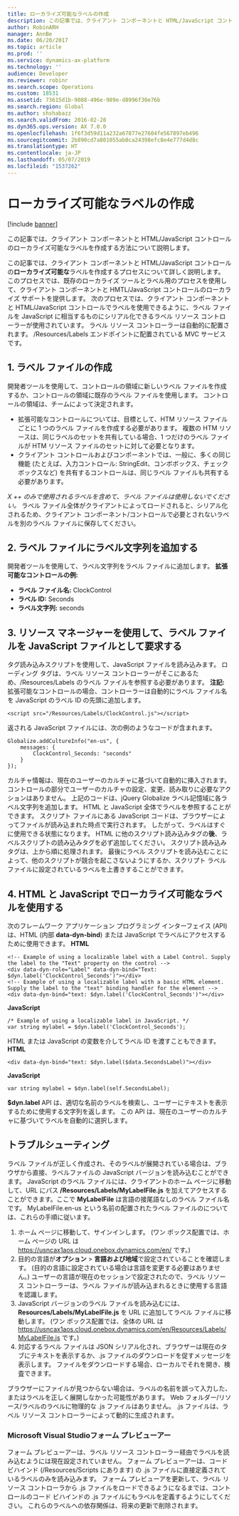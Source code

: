 ```yaml
---
title: ローカライズ可能なラベルの作成
description: この記事では、クライアント コンポーネントと HTML/JavaScript コントロールのローカライズ可能なラベルを作成する方法について説明します。
author: RobinARH
manager: AnnBe
ms.date: 06/20/2017
ms.topic: article
ms.prod: ''
ms.service: dynamics-ax-platform
ms.technology: ''
audience: Developer
ms.reviewer: robinr
ms.search.scope: Operations
ms.custom: 18531
ms.assetid: 73615d1b-9088-496e-989e-d8996f30e76b
ms.search.region: Global
ms.author: shshabazz
ms.search.validFrom: 2016-02-28
ms.dyn365.ops.version: AX 7.0.0
ms.openlocfilehash: 1f6f3d59d11a232a67877e27604fe567897eb496
ms.sourcegitcommit: 2b890cd7a801055ab0ca24398efc8e4e777d4d8c
ms.translationtype: HT
ms.contentlocale: ja-JP
ms.lasthandoff: 05/07/2019
ms.locfileid: "1537262"
---
```

# <a name="create-localizable-labels"></a>ローカライズ可能なラベルの作成

[!include [banner](../includes/banner.md)]

この記事では、クライアント コンポーネントと HTML/JavaScript コントロールのローカライズ可能なラベルを作成する方法について説明します。

この記事では、クライアント コンポーネントと HTML/JavaScript コントロールの**ローカライズ可能な**ラベルを作成するプロセスについて詳しく説明します。 このプロセスでは、既存のローカライズ ツールとラベル用のプロセスを使用して、クライアント コンポーネントと HMTL/JavaScript コントロールのローカライズ  サポートを提供します。 次のプロセスでは、クライアント コンポーネントと HTML/JavaScript コントロールでラベルを使用できるように、ラベル ファイルを JavaScript に相当するものにシリアル化できるラベル リソース コントローラーが使用されています。 ラベル リソース コントローラーは自動的に配置されます。 /Resources/Labels エンドポイントに配置されている MVC サービスです。

## <a name="1-create-a-label-file"></a>1. ラベル ファイルの作成
開発者ツールを使用して、コントロールの領域に新しいラベル ファイルを作成するか、コントロールの領域に既存のラベル ファイルを使用します。 コントロールの領域は、チームによって決定されます。

-   拡張可能なコントロールについては、目標として、HTM リソース ファイルごとに 1 つのラベル ファイルを作成する必要があります。 複数の HTM リソースは、同じラベルのセットを共有している場合、1 つだけのラベル ファイルが HTM リソース ファイルのセットに対して必要となります。
-   クライアント コントロールおよびコンポーネントでは、一般に、多くの同じ機能 (たとえば、入力コントロール: StringEdit、コンボボックス、チェックボックスなど) を共有するコントロールは、同じラベル ファイルも共有する必要があります。

*X ++ のみで使用されるラベルを含めて、ラベル ファイルは使用しないでください。* ラベル ファイル全体がクライアントによってロードされると、シリアル化されるため、クライアント コンポーネント/コントロールで必要とされないラベルを別のラベル ファイルに保存してください。

## <a name="2-add-label-strings-to-the-label-file"></a>2. ラベル ファイルにラベル文字列を追加する
開発者ツールを使用して、ラベル文字列をラベル ファイルに追加します。 **拡張可能なコントロールの例:**

-   **ラベル ファイル名:** ClockControl
-   **ラベル ID:** Seconds
-   **ラベル文字列:** seconds

## <a name="3-request-the-label-file-as-a-javascript-file-by-using-resource-manager"></a>3. リソース マネージャーを使用して、ラベル ファイルを JavaScript ファイルとして要求する
タグ読み込みスクリプトを使用して、JavaScript ファイルを読み込みます。 ローディング タグは、ラベル リソース コントローラーがそこにあるため、/Resources/Labels のラベル ファイルを参照する必要があります。 **注記:** 拡張可能なコントロールの場合、コントローラーは自動的にラベル ファイル名を JavaScript のラベル ID の先頭に追加します。

    <script src="/Resources/Labels/ClockControl.js"></script>

返される JavaScript ファイルには、次の例のようなコードが含まれます。

    Globalize.addCultureInfo("en-us", {
        messages: {
            ClockControl_Seconds: "seconds"
        }
    });

カルチャ情報は、現在のユーザーのカルチャに基づいて自動的に挿入されます。 コントロールの部分でユーザーのカルチャの設定、変更、読み取りに必要なアクションはありません。 上記のコードは、jQuery Globalize ラベル記憶域に各ラベル文字列を追加します。 HTML と JavaScript 全体でラベルを参照することができます。 スクリプト ファイルにある JavaScript コードは、ブラウザーによってファイルが読み込まれた時点で実行されます。 したがって、ラベルはすぐに使用できる状態になります。 HTML に他のスクリプト読み込みタグの**後**、ラベルスクリプトの読み込みタグを必ず追加してください。 スクリプト読み込みタグは、上から順に処理されます。 最後にラベル スクリプトを読み込むことによって、他のスクリプトが競合を起こさないようにするか、スクリプト ラベル ファイルに設定されているラベルを上書きすることができます。

## <a name="4-use-localizable-labels-in-html-and-javascript"></a>4. HTML と JavaScript でローカライズ可能なラベルを使用する
次のフレームワーク アプリケーション プログラミング インターフェイス (API) は、HTML (内部 **data-dyn-bind**) または JavaScript でラベルにアクセスするために使用できます。 **HTML**

    <!-- Example of using a localizable label with a Label Control. Supply the label to the "Text" property on the control -->
    <div data-dyn-role="Label" data-dyn-bind="Text: $dyn.label('ClockControl_Seconds')"></div>
    <!-- Example of using a localizable label with a basic HTML element. Supply the label to the "text" binding handler for the element -->
    <div data-dyn-bind="text: $dyn.label('ClockControl_Seconds')"></div>

**JavaScript**

    /* Example of using a localizable label in JavaScript. */
    var string mylabel = $dyn.label('ClockControl_Seconds');

HTML または JavaScript の変数を介してラベル ID を渡すこともできます。 **HTML**

    <div data-dyn-bind="text: $dyn.label($data.SecondsLabel)"></div>

**JavaScript**

    var string mylabel = $dyn.label(self.SecondsLabel);

**$dyn.label** API は、適切な名前のラベルを検索し、ユーザーにテキストを表示するために使用する文字列を返します。 この API は、現在のユーザーのカルチャに基づいてラベルを自動的に選択します。

## <a name="troubleshooting"></a>トラブルシューティング
ラベル ファイルが正しく作成され、そのラベルが展開されている場合は、ブラウザから直接、ラベルファイルの JavaScript バージョンを読み込むことができます。 JavaScript のラベル ファイルには、クライアントのホーム ページに移動して、URL にパス **/Resources/Labels/MyLabelFile.js** を加えてアクセスすることができます。ここで **MyLabelFile** は言語の接尾語なしのラベル ファイル名です。 MyLabelFile.en-us という名前の配置されたラベル ファイルのについては、これらの手順に従います。

1. ホーム ページに移動して、サインインします。 (ワン ボックス配置では、ホーム ページの URL は<https://usncax1aos.cloud.onebox.dynamics.com/en/> です。)
2. 目的の言語が**オプション** &gt; **言語および地域**で設定されていることを確認します。 (目的の言語に設定されている場合は言語を変更する必要はありません。) ユーザーの言語が現在のセッションで設定されたので、ラベル リソース コントローラーは、ラベル ファイルが読み込まれるときに使用する言語を認識します。
3. JavaScript バージョンのラベル ファイルを読み込むには、<strong>Resources/Labels/MyLabelFile.js</strong> を URL に追加してラベル ファイルに移動します。 (ワン ボックス配置では、全体の URL は<https://usncax1aos.cloud.onebox.dynamics.com/en/Resources/Labels/MyLabelFile.js> です。)
4. 対応するラベル ファイルは JSON シリアル化され、ブラウザーは現在のタブにテキストを表示するか、.js ファイルのダウンロードを促すメッセージを表示します。 ファイルをダウンロードする場合、ローカルでそれを開き、検査できます。

ブラウザーにファイルが見つからない場合は、ラベルの名前を誤って入力した、またはラベルを正しく展開しなかった可能性があります。 Web フォルダー/リソース/ラベルのラベルに物理的な .js ファイルはありません。 .js ファイルは、ラベル リソース コントローラーによって動的に生成されます。

### <a name="microsoft-visual-studio-form-previewer"></a>Microsoft Visual Studioフォーム プレビューアー

フォーム プレビューアーは、ラベル リソース コントローラー経由でラベルを読み込むようには現在設定されていません。 フォーム プレビューアーは、コード ビハインド (/Resources/Scripts にあります) の .js ファイルに直接定義されているラベルのみを読み込みます。 フォーム プレビューアを更新して、ラベル リソース コントローラから .js ファイルをロードできるようになるまでは、コントロールのコード ビハインドの .js ファイルにもラベルを定義するようにしてください。 これらのラベルへの依存関係は、将来の更新で削除されます。



